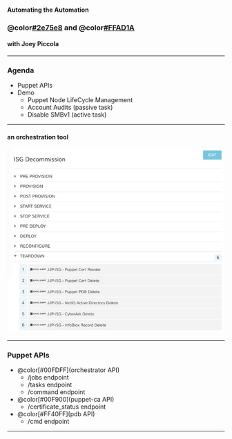 #### Automating the Automation
### @color[#2e75e8](PowerShell) and @color[#FFAD1A](Puppet)
#### with Joey Piccola

---

### Agenda

- Puppet APIs
- Demo
  - Puppet Node LifeCycle Management
  - Account Audits (passive task)
  - Disable SMBv1 (active task)

---

#### an orchestration tool

![cloudtool](assets/image/mp.jpg)

---

### Puppet APIs

- @color[#00FDFF](orchestrator API)
  - /jobs endpoint
  - /tasks endpoint
  - /command endpoint
- @color[#00F900](puppet-ca API)
  - /certificate_status endpoint
- @color[#FF40FF](pdb API)
  - /cmd endpoint

---